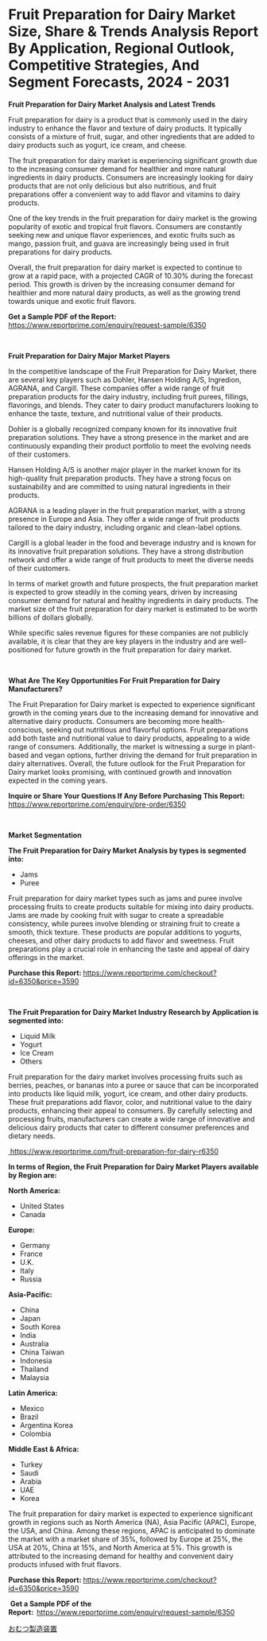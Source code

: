 <p><h1>Fruit Preparation for Dairy Market Size, Share & Trends Analysis Report By Application, Regional Outlook, Competitive Strategies, And Segment Forecasts, 2024 - 2031</h1></p><p><strong>Fruit Preparation for Dairy Market Analysis and Latest Trends</strong></p>
<p><p>Fruit preparation for dairy is a product that is commonly used in the dairy industry to enhance the flavor and texture of dairy products. It typically consists of a mixture of fruit, sugar, and other ingredients that are added to dairy products such as yogurt, ice cream, and cheese.</p><p>The fruit preparation for dairy market is experiencing significant growth due to the increasing consumer demand for healthier and more natural ingredients in dairy products. Consumers are increasingly looking for dairy products that are not only delicious but also nutritious, and fruit preparations offer a convenient way to add flavor and vitamins to dairy products.</p><p>One of the key trends in the fruit preparation for dairy market is the growing popularity of exotic and tropical fruit flavors. Consumers are constantly seeking new and unique flavor experiences, and exotic fruits such as mango, passion fruit, and guava are increasingly being used in fruit preparations for dairy products.</p><p>Overall, the fruit preparation for dairy market is expected to continue to grow at a rapid pace, with a projected CAGR of 10.30% during the forecast period. This growth is driven by the increasing consumer demand for healthier and more natural dairy products, as well as the growing trend towards unique and exotic fruit flavors.</p></p>
<p><strong>Get a Sample PDF of the Report:&nbsp;</strong> <a href="https://www.reportprime.com/enquiry/request-sample/6350">https://www.reportprime.com/enquiry/request-sample/6350</a></p>
<p>&nbsp;</p>
<p><strong>Fruit Preparation for Dairy Major Market Players</strong></p>
<p><p>In the competitive landscape of the Fruit Preparation for Dairy Market, there are several key players such as Dohler, Hansen Holding A/S, Ingredion, AGRANA, and Cargill. These companies offer a wide range of fruit preparation products for the dairy industry, including fruit purees, fillings, flavorings, and blends. They cater to dairy product manufacturers looking to enhance the taste, texture, and nutritional value of their products.</p><p>Dohler is a globally recognized company known for its innovative fruit preparation solutions. They have a strong presence in the market and are continuously expanding their product portfolio to meet the evolving needs of their customers.</p><p>Hansen Holding A/S is another major player in the market known for its high-quality fruit preparation products. They have a strong focus on sustainability and are committed to using natural ingredients in their products.</p><p>AGRANA is a leading player in the fruit preparation market, with a strong presence in Europe and Asia. They offer a wide range of fruit products tailored to the dairy industry, including organic and clean-label options.</p><p>Cargill is a global leader in the food and beverage industry and is known for its innovative fruit preparation solutions. They have a strong distribution network and offer a wide range of fruit products to meet the diverse needs of their customers.</p><p>In terms of market growth and future prospects, the fruit preparation market is expected to grow steadily in the coming years, driven by increasing consumer demand for natural and healthy ingredients in dairy products. The market size of the fruit preparation for dairy market is estimated to be worth billions of dollars globally.</p><p>While specific sales revenue figures for these companies are not publicly available, it is clear that they are key players in the industry and are well-positioned for future growth in the fruit preparation for dairy market.</p></p>
<p>&nbsp;</p>
<p><strong>What Are The Key Opportunities For Fruit Preparation for Dairy Manufacturers?</strong></p>
<p><p>The Fruit Preparation for Dairy market is expected to experience significant growth in the coming years due to the increasing demand for innovative and alternative dairy products. Consumers are becoming more health-conscious, seeking out nutritious and flavorful options. Fruit preparations add both taste and nutritional value to dairy products, appealing to a wide range of consumers. Additionally, the market is witnessing a surge in plant-based and vegan options, further driving the demand for fruit preparation in dairy alternatives. Overall, the future outlook for the Fruit Preparation for Dairy market looks promising, with continued growth and innovation expected in the coming years.</p></p>
<p><strong>Inquire or Share Your Questions If Any Before Purchasing This Report:</strong> <a href="https://www.reportprime.com/enquiry/pre-order/6350">https://www.reportprime.com/enquiry/pre-order/6350</a></p>
<p>&nbsp;</p>
<p><strong>Market Segmentation</strong></p>
<p><strong>The Fruit Preparation for Dairy Market Analysis by types is segmented into:</strong></p>
<p><ul><li>Jams</li><li>Puree</li></ul></p>
<p><p>Fruit preparation for dairy market types such as jams and puree involve processing fruits to create products suitable for mixing into dairy products. Jams are made by cooking fruit with sugar to create a spreadable consistency, while purees involve blending or straining fruit to create a smooth, thick texture. These products are popular additions to yogurts, cheeses, and other dairy products to add flavor and sweetness. Fruit preparations play a crucial role in enhancing the taste and appeal of dairy offerings in the market.</p></p>
<p><strong>Purchase this Report:&nbsp;</strong><a href="https://www.reportprime.com/checkout?id=6350&price=3590">https://www.reportprime.com/checkout?id=6350&price=3590</a></p>
<p>&nbsp;</p>
<p><strong>The Fruit Preparation for Dairy Market Industry Research by Application is segmented into:</strong></p>
<p><ul><li>Liquid Milk</li><li>Yogurt</li><li>Ice Cream</li><li>Others</li></ul></p>
<p><p>Fruit preparation for the dairy market involves processing fruits such as berries, peaches, or bananas into a puree or sauce that can be incorporated into products like liquid milk, yogurt, ice cream, and other dairy products. These fruit preparations add flavor, color, and nutritional value to the dairy products, enhancing their appeal to consumers. By carefully selecting and processing fruits, manufacturers can create a wide range of innovative and delicious dairy products that cater to different consumer preferences and dietary needs.</p></p>
<p><a href="https://www.reportprime.com/fruit-preparation-for-dairy-r6350">&nbsp;https://www.reportprime.com/fruit-preparation-for-dairy-r6350</a></p>
<p><strong>In terms of Region, the Fruit Preparation for Dairy Market Players available by Region are:</strong></p>
<p>
    <p> <strong> North America: </strong>
        <ul>
            <li>United States</li>
            <li>Canada</li>
        </ul>
        </p> 
    <p> <strong> Europe: </strong>
        <ul>
            <li>Germany</li>
            <li>France</li>
            <li>U.K.</li>
            <li>Italy</li>
            <li>Russia</li>
        </ul>
        </p> 
    <p> <strong> Asia-Pacific: </strong>
        <ul>
            <li>China</li>
            <li>Japan</li>
            <li>South Korea</li>
            <li>India</li>
            <li>Australia</li>
            <li>China Taiwan</li>
            <li>Indonesia</li>
            <li>Thailand</li>
            <li>Malaysia</li>
        </ul>
        </p> 
    <p> <strong> Latin America: </strong>
        <ul>
            <li>Mexico</li>
            <li>Brazil</li>
            <li>Argentina Korea</li>
            <li>Colombia</li>
        </ul>
        </p> 
    <p> <strong> Middle East & Africa: </strong>
        <ul>
            <li>Turkey</li>
            <li>Saudi</li>
            <li>Arabia</li>
            <li>UAE</li>
            <li>Korea</li>
        </ul>
    </p>
    </p>
<p><p>The fruit preparation for dairy market is expected to experience significant growth in regions such as North America (NA), Asia Pacific (APAC), Europe, the USA, and China. Among these regions, APAC is anticipated to dominate the market with a market share of 35%, followed by Europe at 25%, the USA at 20%, China at 15%, and North America at 5%. This growth is attributed to the increasing demand for healthy and convenient dairy products infused with fruit flavors.</p></p>
<p><strong>Purchase this Report: </strong><a href="https://www.reportprime.com/checkout?id=6350&price=3590">https://www.reportprime.com/checkout?id=6350&price=3590</a></p>
<p>&nbsp;<strong>Get a Sample PDF of the Report:&nbsp;&nbsp;</strong><a href="https://www.reportprime.com/enquiry/request-sample/6350">https://www.reportprime.com/enquiry/request-sample/6350</a></p>
<p><strong></strong></p>
<p><p><a href="https://github.com/ksxzwxabcuynh011/Market-Research-Report-List-1/blob/main/372927018689.md">おむつ製造装置</a></p></p>
